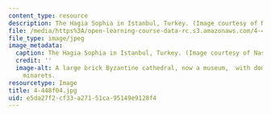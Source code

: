 ```yaml
---
content_type: resource
description: The Hagia Sophia in Istanbul, Turkey. (Image courtesy of Nasser Rabbat.)
file: /media/https%3A/open-learning-course-data-rc.s3.amazonaws.com/4-448-analysis-of-historic-structures-fall-2004/e5da27f2cf33a27151ca95149e9128f4_4-448f04.jpg
file_type: image/jpeg
image_metadata:
  caption: The Hagia Sophia in Istanbul, Turkey. (Image courtesy of Nasser Rabbat.)
  credit: ''
  image-alt: A large brick Byzantine cathedral, now a museum,  with dome and four
    minarets.
resourcetype: Image
title: 4-448f04.jpg
uid: e5da27f2-cf33-a271-51ca-95149e9128f4
---
```

